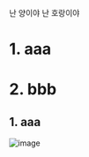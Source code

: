 
난 양이야
난 호랑이야
# 1. aaa
# 2. bbb
## 1. aaa

![image](https://github.com/user-attachments/assets/b3a24efc-1d24-4ba0-b863-ece7de55ee1d)
